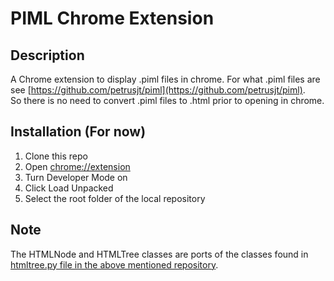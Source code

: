 # PIML Chrome Extension

## Description

A Chrome extension to display .piml files in chrome. For what .piml files are see [https://github.com/petrusjt/piml](https://github.com/petrusjt/piml).  
So there is no need to convert .piml files to .html prior to opening in chrome.

## Installation (For now)

1. Clone this repo
2. Open [chrome://extension](chrome://extension)
3. Turn Developer Mode on
4. Click Load Unpacked
5. Select the root folder of the local repository

## Note

The HTMLNode and HTMLTree classes are ports of the classes found in [htmltree.py file in the above mentioned repository](https://github.com/petrusjt/piml/blob/main/htmltree.py).
